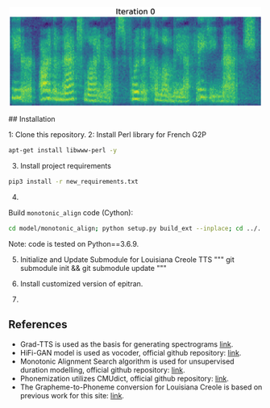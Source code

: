 <p align="center">
    <img src="resources/reverse-diffusion.gif" alt="drawing" width="500"/>
</p>
## Installation

1: Clone this repository.
2: Install Perl library for French G2P
```bash
apt-get install libwww-perl -y
```
3. Install project requirements
```bash
pip3 install -r new_requirements.txt
```
4. 
Build `monotonic_align` code (Cython):

```bash
cd model/monotonic_align; python setup.py build_ext --inplace; cd ../..
```

Note: code is tested on Python==3.6.9.

5. Initialize and Update Submodule for Louisiana Creole TTS
""" 
git submodule init && git submodule update
"""

6. Install customized version of epitran. 
7. 
## References

* Grad-TTS is used as the basis for generating spectrograms [link](https://github.com/jik876/hifi-gan).
*  HiFi-GAN model is used as vocoder, official github repository: [link](https://github.com/jik876/hifi-gan).
* Monotonic Alignment Search algorithm is used for unsupervised duration modelling, official github repository: [link](https://github.com/jaywalnut310/glow-tts).
* Phonemization utilizes CMUdict, official github repository: [link](https://github.com/cmusphinx/cmudict).
* The Grapheme-to-Phoneme conversion for Louisiana Creole is based on previous work for this site: [link](http://raz2021.pythonanywhere.com/speak).
